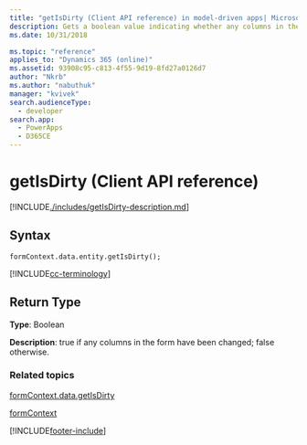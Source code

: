 ```yaml
---
title: "getIsDirty (Client API reference) in model-driven apps| MicrosoftDocs"
description: Gets a boolean value indicating whether any columns in the form have been modified.
ms.date: 10/31/2018

ms.topic: "reference"
applies_to: "Dynamics 365 (online)"
ms.assetid: 93908c95-c813-4f55-9d19-8fd27a0126d7
author: "Nkrb"
ms.author: "nabuthuk"
manager: "kvivek"
search.audienceType: 
  - developer
search.app: 
  - PowerApps
  - D365CE
---
```

# getIsDirty (Client API reference)



[!INCLUDE[./includes/getIsDirty-description.md](./includes/getIsDirty-description.md)]

## Syntax

`formContext.data.entity.getIsDirty();`

[!INCLUDE[cc-terminology](../../../../data-platform/includes/cc-terminology.md)]

## Return Type

**Type**: Boolean

**Description**: true if any columns in the form have been changed; false otherwise.

### Related topics

[formContext.data.getIsDirty](../formContext-data/getIsDirty.md)

[formContext](../../clientapi-form-context.md)



[!INCLUDE[footer-include](../../../../../includes/footer-banner.md)]